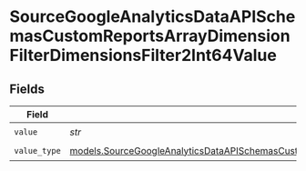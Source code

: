 # SourceGoogleAnalyticsDataAPISchemasCustomReportsArrayDimensionFilterDimensionsFilter2Int64Value


## Fields

| Field                                                                                                                                                                                                                | Type                                                                                                                                                                                                                 | Required                                                                                                                                                                                                             | Description                                                                                                                                                                                                          |
| -------------------------------------------------------------------------------------------------------------------------------------------------------------------------------------------------------------------- | -------------------------------------------------------------------------------------------------------------------------------------------------------------------------------------------------------------------- | -------------------------------------------------------------------------------------------------------------------------------------------------------------------------------------------------------------------- | -------------------------------------------------------------------------------------------------------------------------------------------------------------------------------------------------------------------- |
| `value`                                                                                                                                                                                                              | *str*                                                                                                                                                                                                                | :heavy_check_mark:                                                                                                                                                                                                   | N/A                                                                                                                                                                                                                  |
| `value_type`                                                                                                                                                                                                         | [models.SourceGoogleAnalyticsDataAPISchemasCustomReportsArrayDimensionFilterDimensionsFilter2ValueType](../models/sourcegoogleanalyticsdataapischemascustomreportsarraydimensionfilterdimensionsfilter2valuetype.md) | :heavy_check_mark:                                                                                                                                                                                                   | N/A                                                                                                                                                                                                                  |